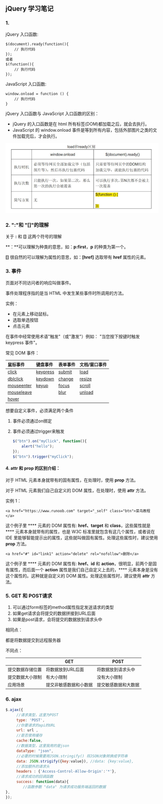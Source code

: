 ## jQuery 学习笔记

### 1.

jQuery 入口函数:

```
$(document).ready(function(){
    // 执行代码
});
或者
$(function(){
    // 执行代码
});
```

JavaScript 入口函数:

```
window.onload = function () {
    // 执行代码
}
```

jQuery 入口函数与 JavaScript 入口函数的区别：

-  jQuery 的入口函数是在 html 所有标签(DOM)都加载之后，就会去执行。
-  JavaScript 的 window.onload 事件是等到所有内容，包括外部图片之类的文件加载完后，才会执行。



![img](%E5%AD%A6%E4%B9%A0%E7%AC%94%E8%AE%B0.assets/20171231003829544.jpeg)



### 2. ":"和 "[]"的理解

关于 **:** 和 **[]** 这两个符号的理解

**：**可以理解为种类的意思，如：**p:first**，**p** 的种类为第一个。

**[]** 很自然的可以理解为属性的意思，如：**[href]** 选取带有 **href** 属性的元素。





### 3. 事件

页面对不同访问者的响应叫做事件。

事件处理程序指的是当 HTML 中发生某些事件时所调用的方法。

实例：

- 在元素上移动鼠标。
- 选取单选按钮
- 点击元素

在事件中经常使用术语"触发"（或"激发"）例如： "当您按下按键时触发 keypress 事件"。

常见 DOM 事件：

| 鼠标事件                                                     | 键盘事件                                                     | 表单事件                                                  | 文档/窗口事件                                             |
| :----------------------------------------------------------- | :----------------------------------------------------------- | :-------------------------------------------------------- | :-------------------------------------------------------- |
| [click](https://www.runoob.com/jquery/event-click.html)      | [keypress](https://www.runoob.com/jquery/event-keypress.html) | [submit](https://www.runoob.com/jquery/event-submit.html) | [load](https://www.runoob.com/jquery/event-load.html)     |
| [dblclick](https://www.runoob.com/jquery/event-dblclick.html) | [keydown](https://www.runoob.com/jquery/event-keydown.html)  | [change](https://www.runoob.com/jquery/event-change.html) | [resize](https://www.runoob.com/jquery/event-resize.html) |
| [mouseenter](https://www.runoob.com/jquery/event-mouseenter.html) | [keyup](https://www.runoob.com/jquery/event-keyup.html)      | [focus](https://www.runoob.com/jquery/event-focus.html)   | [scroll](https://www.runoob.com/jquery/event-scroll.html) |
| [mouseleave](https://www.runoob.com/jquery/event-mouseleave.html) |                                                              | [blur](https://www.runoob.com/jquery/event-blur.html)     | [unload](https://www.runoob.com/jquery/event-unload.html) |
| [hover](https://www.runoob.com/jquery/event-hover.html)      |                                                              |                                                           |                                                           |

想要自定义事件，必须满足两个条件

1. 事件必须通过on绑定

2. 事件必须通过trigger来触发

   ```javascript
   $("btn").on("myClick", function(){
       alert("hello");
   });
   $("btn").trigger("myClick");
   ```

   

#### 4. **attr** 和 **prop** 的区别介绍：

对于 HTML 元素本身就带有的固有属性，在处理时，使用 **prop** 方法。

对于 HTML 元素我们自己自定义的 DOM 属性，在处理时，使用 **attr** 方法。

实例 1：

```
<a href="https://www.runoob.com" target="_self" class="btn">菜鸟教程</a>
```

这个例子里 **** 元素的 DOM 属性有: **href、target** 和 **class**，这些属性就是 **** 元素本身就带有的属性，也是 W3C 标准里就包含有这几个属性，或者说在 IDE 里能够智能提示出的属性，这些就叫做固有属性。处理这些属性时，建议使用 **prop** 方法。

```
<a href="#" id="link1" action="delete" rel="nofollow">删除</a>
```

这个例子里 **** 元素的 DOM 属性有: **href、id** 和 **action**，很明显，前两个是固有属性，而后面一个 **action** 属性是我们自己自定义上去的，**** 元素本身是没有这个属性的。这种就是自定义的 DOM 属性。处理这些属性时，建议使用 **attr** 方法。



### 5. GET 和 POST请求

1. 可以通过form标签的method属性指定发送请求的类型
2. 如果get请求会将提交的数据拼接到URL后面
3. 如果是post请求，会将提交的数据放到请求头中

相同点：

都是将数据提交到远程服务器

不同点：

|                  | GET                    | POST                 |
| ---------------- | ---------------------- | -------------------- |
| 提交数据存储位置 | 将数据放到URL后面      | 将数据放到请求头中   |
| 提交数据大小限制 | 有大小限制             | 没有大小限制         |
| 应用场景         | 提交非敏感数据和小数据 | 提交敏感数据和大数据 |



### 6. ajax



```js
$.ajax({
     //请求类型，这里为POST
     type: 'POST',
     //你要请求的api的URL
     url: url ,
     //是否使用缓存
     cache:false,
     //数据类型，这里我用的是json
     dataType: "json", 
     //必要的时候需要用JSON.stringify() 将JSON对象转换成字符串
     data: JSON.strigify({key:value}), //data: {key:value}, 
     //添加额外的请求头
     headers : {'Access-Control-Allow-Origin':'*'},
     //请求成功的回调函数
     success: function(data){
        //函数参数 "data" 为请求成功服务端返回的数据
},
});
```

